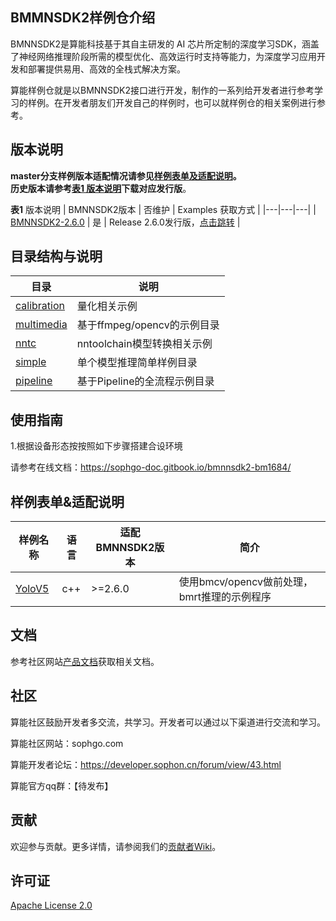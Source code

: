 ## BMMNSDK2样例仓介绍
   
BMNNSDK2是算能科技基于其自主研发的 AI 芯片所定制的深度学习SDK，涵盖了神经网络推理阶段所需的模型优化、高效运行时支持等能力，为深度学习应用开发和部署提供易用、高效的全栈式解决方案。

算能样例仓就是以BMNNSDK2接口进行开发，制作的一系列给开发者进行参考学习的样例。在开发者朋友们开发自己的样例时，也可以就样例仓的相关案例进行参考。

## 版本说明

**master分支样例版本适配情况请参见[样例表单及适配说明](#Version-of-samples)。     
历史版本请参考[表1 版本说明](#Version-Description)下载对应发行版**。

**表1** 版本说明<a name="Version-Description"></a>
| BMNNSDK2版本 | 否维护 | Examples 获取方式 |
|---|---|---|
| [BMNNSDK2-2.6.0](https://sophon-file.sophon.cn/sophon-prod-s3/drive/21/12/16/16/bmnnsdk2_bm1684_v2.6.0.zip) | 是 | Release 2.6.0发行版，[点击跳转](https://github.com/sophon-ai-algo/examples/releases/v2.5.0) |


## 目录结构与说明
| 目录 | 说明 |
|---|---|
| [calibration](./calibration) | 量化相关示例 |
| [multimedia](./multimedia) | 基于ffmpeg/opencv的示例目录 |
| [nntc](./nntc) | nntoolchain模型转换相关示例 |
| [simple](./simple) | 单个模型推理简单样例目录 |
| [pipeline](./pipeline) | 基于Pipeline的全流程示例目录 | 
 

## 使用指南

1.根据设备形态按按照如下步骤搭建合设环境

请参考在线文档：https://sophgo-doc.gitbook.io/bmnnsdk2-bm1684/

## 样例表单&适配说明<a name="Version-of-samples"></a>

| 样例名称 | 语言 | 适配BMNNSDK2版本 | 简介 |
|---|---|---|---|
| [YoloV5](./simple/yolov5) |  c++ | >=2.6.0 | 使用bmcv/opencv做前处理，bmrt推理的示例程序 |

## 文档

参考社区网站[产品文档](https://developer.sophon.cn/document/index.html)获取相关文档。

## 社区

算能社区鼓励开发者多交流，共学习。开发者可以通过以下渠道进行交流和学习。

算能社区网站：sophgo.com

算能开发者论坛：https://developer.sophon.cn/forum/view/43.html

算能官方qq群：【待发布】

## 贡献

欢迎参与贡献。更多详情，请参阅我们的[贡献者Wiki](./CONTRIBUTING_CN.md)。

## 许可证
[Apache License 2.0](LICENSE)